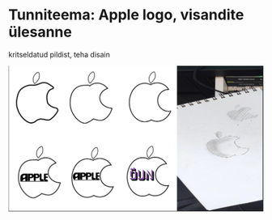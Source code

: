 # Tunniteema: Apple logo, visandite ülesanne

kritseldatud pildist, teha disain

![apple1](../images/apples1/apple_draw1.png)
